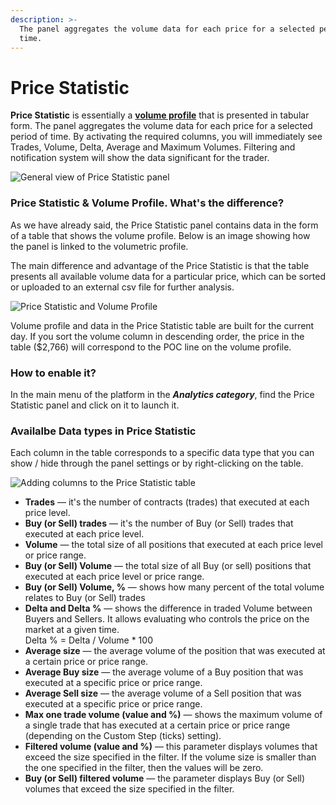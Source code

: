 ```yaml
---
description: >-
  The panel aggregates the volume data for each price for a selected period of
  time.
---
```


# Price Statistic

**Price Statistic** is essentially a [**volume profile**](../chart/volume-analysis-tools/volume-profiles.md) that is presented in tabular form. The panel aggregates the volume data for each price for a selected period of time. By activating the required columns, you will immediately see Trades, Volume, Delta, Average and Maximum Volumes. Filtering and notification system will show the data significant for the trader.

![General view of Price Statistic panel](../.gitbook/assets/price-statistic-general-view.png)

### Price Statistic & Volume Profile. What's the difference?

As we have already said, the Price Statistic panel contains data in the form of a table that shows the volume profile. Below is an image showing how the panel is linked to the volumetric profile.

The main difference and advantage of the Price Statistic is that the table presents all available volume data for a particular price, which can be sorted or uploaded to an external csv file for further analysis.

![Price Statistic and Volume Profile](../.gitbook/assets/chart-and-price-statistic.png)

Volume profile and data in the Price Statistic table are built for the current day. If you sort the volume column in descending order, the price in the table ($2,766) will correspond to the POC line on the volume profile.

### How to enable it?

In the main menu of the platform in the _**Analytics category**_, find the Price Statistic panel and click on it to launch it.

### Availalbe Data types in Price Statistic

Each column in the table corresponds to a specific data type that you can show / hide through the panel settings or by right-clicking on the table.

![Adding columns to the Price Statistic table](../.gitbook/assets/add-columns-to-price-statistic.gif)

* **Trades** — it's the number of contracts (trades) that executed at each price level.
* **Buy (or Sell) trades** — it's the number of Buy (or Sell) trades that executed at each price level.
* **Volume** — the total size of all positions that executed at each price level or price range.
* **Buy (or Sell) Volume** — the total size of all Buy (or sell) positions that executed at each price level or price range.
* **Buy (or Sell) Volume, %** — shows how many percent of the total volume relates to Buy (or Sell) trades
* **Delta and Delta %** — shows the difference in traded Volume between Buyers and Sellers. It allows evaluating who controls the price on the market at a given time.\
  Delta % = Delta / Volume \* 100
* **Average size** — the average volume of the position that was executed at a certain price or price range.
* **Average Buy size** — the average volume of a Buy position that was executed at a specific price or price range.
* **Average Sell size** — the average volume of a Sell position that was executed at a specific price or price range.
* **Max one trade volume (value and %)** — shows the maximum volume of a single trade that has executed at a certain price or price range (depending on the Custom Step (ticks) setting).
* **Filtered volume (value and %)** — this parameter displays volumes that exceed the size specified in the filter. If the volume size is smaller than the one specified in the filter, then the values will be zero.
* **Buy (or Sell) filtered volume** — the parameter displays Buy (or Sell) volumes that exceed the size specified in the filter.
